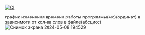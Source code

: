 [![CI](https://github.com/MatveiMatiukhin/technical-tasks/actions/workflows/main.yml/badge.svg)](https://github.com/MatveiMatiukhin/technical-tasks/actions/workflows/main.yml)

график изменения времени работы программы(мс)(ординат) в зависимоти от кол-ва слов в файле(абсцисс) 
![Снимок экрана 2024-05-08 194529](https://github.com/MatveiMatiukhin/technical-tasks/assets/169297091/f2bad949-ac7a-4ed5-9742-ab83d3164d4d)
